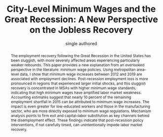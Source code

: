 ---
layout: post
title: "City-Level Minimum Wages and the Great Recession: A New Perspective on the Jobless Recovery"
category: Job Market Paper
author: single authored
highlight: true
abstract: "The employment recovery following the Great Recession in the United States has been sluggish, with more severely affected areas experiencing particularly weaker rebounds. This paper provides a new explanation from an overlooked perspective in the literature: minimum wage policies. Using metropolitan area–level data, I show that minimum wage increases between 2012 and 2019 are associated with employment declines. Post-recession employment loss is more pronounced in regions that experienced larger initial shocks, and this sluggish recovery is concentrated in MSAs with higher minimum wage standards, indicating that high minimum wages have amplified labor market weakness. Accounting estimates suggest that nearly 10 percent of the remaining employment shortfall in 2015 can be attributed to minimum wage increases. The impact is even greater for low-educated workers and those in the manufacturing sector, who are more directly exposed to minimum wage regulations. Mechanism analysis points to firm exit and capital–labor substitution as key channels behind the disemployment effect. These findings indicate that post-recession policy interventions, if not carefully timed, can unintentionally impede labor market recovery."
---